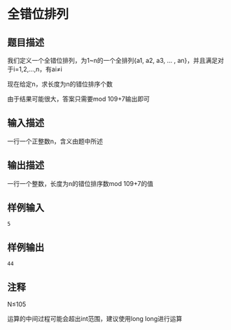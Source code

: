 # 全错位排列

## 题目描述

我们定义一个全错位排列，为1~n的一个全排列{a1, a2, a3, … , an}，并且满足对于i=1,2,…,n，有ai≠i

现在给定n，求长度为n的错位排序个数

由于结果可能很大，答案只需要mod 109+7输出即可

## 输入描述

一行一个正整数n，含义由题中所述

## 输出描述

一行一个整数，长度为n的错位排序数mod 109+7的值

## 样例输入

	5

## 样例输出

	44

## 注释

N≤105

运算的中间过程可能会超出int范围，建议使用long long进行运算